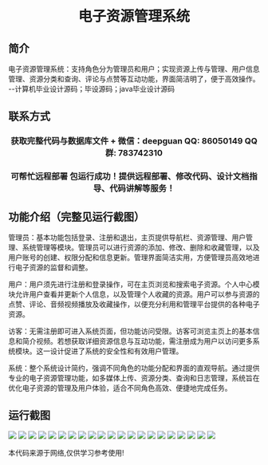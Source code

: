 <p><h1 align="center">电子资源管理系统</h1></p>

## 简介
电子资源管理系统：支持角色分为管理员和用户；实现资源上传与管理、用户信息管理、资源分类和查询、评论与点赞等互动功能，界面简洁明了，便于高效操作。    --计算机毕业设计源码；毕设源码；java毕业设计源码


## 联系方式
<p><h3 align="center">获取完整代码与数据库文件 + 微信：deepguan QQ: 86050149 QQ群: 783742310</h3></p>
<p><h3 align="center">可帮忙远程部署 包运行成功！提供远程部署、修改代码、设计文档指导、代码讲解等服务！</h3></p>

## 功能介绍（完整见运行截图）
管理员：基本功能包括登录、注册和退出，主页提供导航栏、资源管理、用户管理、系统管理等模块。管理员可以进行资源的添加、修改、删除和收藏管理，以及用户账号的创建、权限分配和信息更新。管理界面简洁实用，方便管理员高效地进行电子资源的监督和调整。

用户：用户须先进行注册和登录操作，可在主页浏览和搜索电子资源。个人中心模块允许用户查看并更新个人信息，以及管理个人收藏的资源。用户可以参与资源的点赞、评论、音频视频播放及收藏操作，以便充分利用和管理平台提供的各种电子资源。

访客：无需注册即可进入系统页面，但功能访问受限。访客可浏览主页上的基本信息和简介视频。若想获取详细资源信息与互动功能，需注册成为用户以访问更多系统模块。这一设计促进了系统的安全性和有效用户管理。

系统：整个系统设计简约，强调不同角色的功能分配和界面的直观导航。通过提供专业的电子资源管理功能，如多媒体上传、资源分类、查询和日志管理，系统旨在优化电子资源的管理及用户体验，适合不同角色高效、便捷地完成任务。


## 运行截图
![](img/001.jpg)
![](img/002.jpg)
![](img/003.jpg)
![](img/004.jpg)
![](img/005.jpg)
![](img/006.jpg)
![](img/007.jpg)
![](img/008.jpg)
![](img/009.jpg)
![](img/010.jpg)
![](img/011.jpg)
![](img/012.jpg)
![](img/013.jpg)
![](img/014.jpg)
![](img/015.jpg)
![](img/016.jpg)
![](img/017.jpg)
![](img/018.jpg)
![](img/019.jpg)
![](img/020.jpg)
![](img/021.jpg)

<p>本代码来源于网络,仅供学习参考使用!</p>
